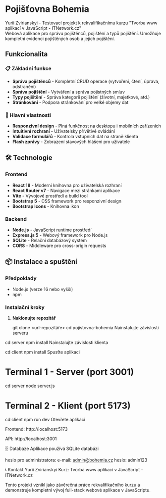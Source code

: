 # Pojišťovna Bohemia

Yurii Zvirianskyi - Testovací projekt k rekvalifikačnímu kurzu "Tvorba www aplikací v JavaScript - ITNetwork.cz"  
Webová aplikace pro správu pojištěnců, pojištění a typů pojištění. Umožňuje kompletní evidenci pojištěných osob a jejich pojištění.

## Funkcionalita

### 📋 Základní funkce
- **Správa pojištěnců** - Kompletní CRUD operace (vytvoření, čtení, úprava, odstranění)
- **Správa pojištění** - Vytváření a správa pojistných smluv
- **Typy pojištění** - Správa kategorií pojištění (životní, majetkové, atd.)
- **Stránkování** - Podpora stránkování pro velké objemy dat

### 🎯 Hlavní vlastnosti
- **Responzivní design** - Plná funkčnost na desktopu i mobilních zařízeních
- **Intuitivní rozhraní** - Uživatelsky přívětivé ovládání
- **Validace formulářů** - Kontrola vstupních dat na straně klienta
- **Flash zprávy** - Zobrazení stavových hlášení pro uživatele

## 🛠️ Technologie

### Frontend
- **React 18** - Moderní knihovna pro uživatelská rozhraní
- **React Router v7** - Navigace mezi stránkami aplikace
- **Vite** - Vývojové prostředí a build tool
- **Bootstrap 5** - CSS framework pro responzivní design
- **Bootstrap Icons** - Knihovna ikon

### Backend
- **Node.js** - JavaScript runtime prostředí
- **Express.js 5** - Webový framework pro Node.js
- **SQLite** - Relační databázový systém
- **CORS** - Middleware pro cross-origin requests

## 📦 Instalace a spuštění

### Předpoklady
- Node.js (verze 16 nebo vyšší)
- npm 

### Instalační kroky

1. **Naklonujte repozitář**

   git clone <url-repozitáře>
   cd pojistovna-bohemia
   Nainstalujte závislosti serveru


cd server
npm install
Nainstalujte závislosti klienta


cd client
npm install
Spusťte aplikaci

# Terminal 1 - Server (port 3001)
cd server
node server.js

# Terminal 2 - Klient (port 5173)
cd client
npm run dev
Otevřete aplikaci

Frontend: http://localhost:5173

API: http://localhost:3001

🗄️ Databáze
Aplikace používá SQLite databázi

heslo pro administratora:
e-mail: admin@bohemia.cz
heslo: admin123

📞 Kontakt
Yurii Zvirianskyi
Kurz: Tvorba www aplikací v JavaScript - ITNetwork.cz

Tento projekt vznikl jako závěrečná práce rekvalifikačního kurzu a demonstruje kompletní vývoj full-stack webové aplikace v JavaScriptu.